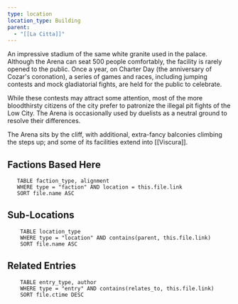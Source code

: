 ```yaml
---
type: location
location_type: Building
parent:
  - "[[La Citta]]"
---
```

An impressive stadium of the same white granite used in the palace. Although the Arena can seat 500 people comfortably, the facility is rarely opened to the public. Once a year, on Charter Day (the anniversary of Cozar's coronation), a series of games and races, including jumping contests and mock gladiatorial fights, are held for the public to celebrate.

While these contests may attract some attention, most of the more bloodthirsty citizens of the city prefer to patronize the illegal pit fights of the Low City. The Arena is occasionally used by duelists as a neutral ground to resolve their differences.

The Arena sits by the cliff, with additional, extra-fancy balconies climbing the steps up; and some of its facilities extend into [[Viscura]].

<!-- DYNAMIC:related-entries -->

## Factions Based Here

 ```dataview
    TABLE faction_type, alignment
    WHERE type = "faction" AND location = this.file.link
    SORT file.name ASC
 ```

## Sub-Locations

```dataview
    TABLE location_type
    WHERE type = "location" AND contains(parent, this.file.link)
    SORT file.name ASC
```

## Related Entries

```dataview
    TABLE entry_type, author
    WHERE type = "entry" AND contains(relates_to, this.file.link)
    SORT file.ctime DESC
```

<!-- /DYNAMIC -->